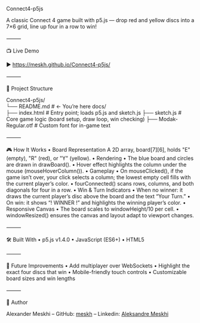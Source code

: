 Connect4-p5js

A classic Connect 4 game built with p5.js — drop red and yellow discs into a 7×6 grid, line up four in a row to win!

⸻

📺 Live Demo

▶️ https://meskh.github.io/Connect4-p5js/

⸻

📂 Project Structure

Connect4-p5js/   
 └── README.md            # ← You’re here
  docs/   
    ├── index.html           # Entry point; loads p5.js and sketch.js
    ├── sketch.js            # Core game logic (board setup, draw loop, win checking)
    ├── Modak-Regular.otf    # Custom font for in-game text
    
⸻

🎮 How It Works
	•	Board Representation
A 2D array, board[7][6], holds "E" (empty), "R" (red), or "Y" (yellow).
	•	Rendering
	•	The blue board and circles are drawn in drawBoard().
	•	Hover effect highlights the column under the mouse (mouseHoverColumn()).
	•	Gameplay
	•	On mouseClicked(), if the game isn’t over, your click selects a column; the lowest empty cell fills with the current player’s color.
	•	fourConnected() scans rows, columns, and both diagonals for four in a row.
	•	Win & Turn Indicators
	•	When no winner: it draws the current player’s disc above the board and the text “Your Turn.”
	•	On win: it shows “! WINNER !” and highlights the winning player’s color.
	•	Responsive Canvas
	•	The board scales to windowHeight/10 per cell.
	•	windowResized() ensures the canvas and layout adapt to viewport changes.

⸻

🛠️ Built With
	•	p5.js v1.4.0
	•	JavaScript (ES6+)
	•	HTML5 

⸻

💭 Future Improvements
	•	Add multiplayer over WebSockets
	•	Highlight the exact four discs that win
	•	Mobile-friendly touch controls
	•	Customizable board sizes and win lengths

⸻

👤 Author

Alexander Meskhi
– GitHub: [meskh](https://github.com/Meskh)
– Linkedin: [Aleksandre Meskhi](https://www.linkedin.com/in/aleksandre-meskhi/)
